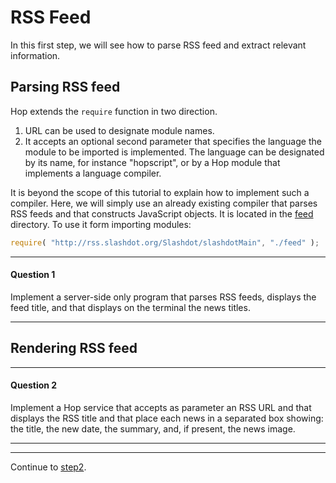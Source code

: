 RSS Feed
========

In this first step, we will see how to parse RSS feed and extract
relevant information.

Parsing RSS feed
----------------

Hop extends the `require` function in two direction.

  1. URL can be used to designate module names.
  2. It accepts an optional second parameter that specifies the language
 the module to be imported is implemented. The language can be designated by
 its name, for instance "hopscript", or by a Hop module that implements a
 language compiler.

It is beyond the scope of this tutorial to explain how to implement
such a compiler.  Here, we will simply use an already existing
compiler that parses RSS feeds and that constructs JavaScript
objects. It is located in the
[feed](https://github.com/manuel-serrano/hop-tutorials/tree/master/rss/feed)
directory. To use it form importing modules:

```javascript
require( "http://rss.slashdot.org/Slashdot/slashdotMain", "./feed" );
```

*****************************************************************************
#### Question 1 ####

Implement a server-side only program that parses RSS feeds, displays
the feed title, and that displays on the terminal the news titles.

*****************************************************************************

Rendering RSS feed
------------------

*****************************************************************************
#### Question 2 ####

Implement a Hop service that accepts as parameter an RSS URL and that
displays the RSS title and that place each news in a separated box
showing: the title, the new date, the summary, and, if present, the
news image.

*****************************************************************************

*****************************************************************************
Continue to [step2](https://github.com/manuel-serrano/hop-tutorials/tree/master/rss/step2/).

